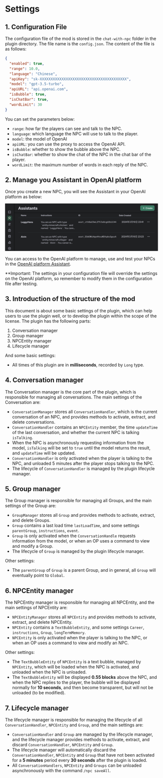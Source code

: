 # Settings

## 1. Configuration File

The configuration file of the mod is stored in the `chat-with-npc` folder in the plugin directory. The file name is
the `config.json`. The content of the file is as follows:

```json
{
  "enabled": true,
  "range": 10.0,
  "language": "Chinese",
  "apiKey": "sk-XXXXXXXXXXXXXXXXXXXXXXXXXXXXXXXXXXXXXXXX",
  "model": "gpt-3.5-turbo",
  "apiURL": "api.openai.com",
  "isBubble": true,
  "isChatBar": true,
  "wordLimit": 30
}
```

You can set the parameters below:

- `range`: how far the players can see and talk to the NPC.
- `language`: which language the NPC will use to talk to the player.
- `model`: the model of OpenAI
- `apiURL`: you can use the proxy to access the OpenAI API.
- `isBubble`: whether to show the bubble above the NPC.
- `isChatBar`: whether to show the chat of the NPC in the chat bar of the player.
- `wordLimit`: the maximum number of words in each reply of the NPC.

## 2. Manage you Assistant in OpenAI platform

Once you create a new NPC, you will see the Assistant in your OpenAI platform as below:

![Assistant](images/assistant.png)

You can access to the OpenAI platform to manage, use and test your NPCs in
the [OpenAI platform Assistant](https://platform.openai.com/assistants).

**Important: The settings in your configuration file will override the settings on the OpenAI platform, so remember to
modify them in the configuration file after testing.

## 3. Introduction of the structure of the mod

This document is about some basic settings of the plugin, which can help users to use the plugin well, or to develop the
plugin within the scope of the license. The plugin has the following parts:

1. Conversation manager
2. Group manager
3. NPCEntity manager
4. Lifecycle manager

And some basic settings:

- All times of this plugin are in **milliseconds**, recorded by `Long` type.

## 4. Conversation manager

The Conversation manager is the core part of the plugin, which is responsible for managing all conversations. The main
settings of the Conversation are:

- `ConversationManager` stores all `ConversationHandler`, which is the current conversation of an NPC, and provides
  methods to activate, extract, and delete conversations.
- `ConversationHandler` contains an `NPCEntity` member, the time `updateTime` of the last conversation, and whether the
  current NPC is talking `isTalking`.
- When the NPC is asynchronously requesting information from the model, `isTalking` will be set to `true` until the
  model returns the result, and `updateTime` will be updated.
- `ConversationHandler` is only activated when the player is talking to the NPC, and unloaded 5 minutes after the player
    stops talking to the NPC.
- The lifecycle of `ConversationHandler` is managed by the plugin lifecycle manager.

## 5. Group manager

The Group manager is responsible for managing all Groups, and the main settings of the Group are:

- `GroupManager` stores all `Group` and provides methods to activate, extract, and delete Groups.
- `Group` contains a last load time `lastLoadTime`, and some settings `parentGroup`, `instructions`, `event`.
- `Group` is only activated when the `ConversationHandle` requests information from the model, or when an OP uses a
  command to view and modify a Group.
- The lifecycle of `Group` is managed by the plugin lifecycle manager.

Other settings:

- The `parentGroup` of `Group` is a parent Group, and in general, all `Group` will eventually point to `Global`.

## 6. NPCEntity manager

The NPCEntity manager is responsible for managing all NPCEntity, and the main settings of NPCEntity are:

- `NPCEntityManager` stores all `NPCEntity` and provides methods to activate, extract, and delete NPCEntity.
- `NPCEntity` contains a `TextBubbleEntity`, and some settings `Career`, `instructions`, `Group`, `longTermMemory`.
- `NPCEntity` is only activated when the player is talking to the NPC, or when an OP uses a command to view and modify an
  NPC.

Other settings:

- The `TextBubbleEntity` of `NPCEntity` is a text bubble, managed by `NPCEntity`, which will be loaded when the NPC is
  activated, and unloaded when the NPC is unloaded.
- The `TextBubbleEntity` will be displayed **0.55 blocks** above the NPC, and when the NPC replies to the player, the
  bubble will be displayed normally for **10 seconds**, and then become transparent, but will not be unloaded (to be
  modified).

## 7. Lifecycle manager

The lifecycle manager is responsible for managing the lifecycle of all `ConversationHandler`, `NPCEntity` and `Group`, and the main
settings are:

- `ConversationHandler` and `Group` are managed by the lifecycle manager, and the lifecycle manager provides methods to
  activate, extract, and discard `ConversationHandler`, `NPCEntity` and `Group`.
- The lifecycle manager will automatically discard the `ConversationHandler`, `NPCEntity` and `Group` that have not been activated for
  a **5 minutes** period every **30 seconds** after the plugin is loaded.
- All `ConversationHandlers`, `NPCEntity` and `Groups` can be unloaded asynchronously with the command `/npc saveAll`.
